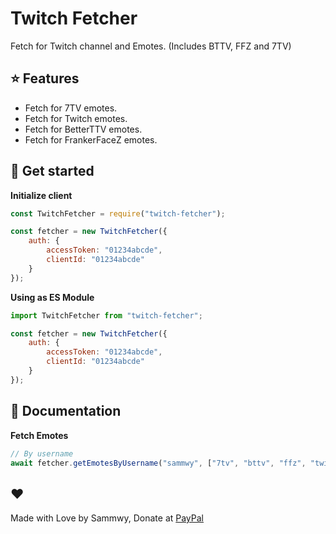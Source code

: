 # Twitch Fetcher

Fetch for Twitch channel and Emotes. (Includes BTTV, FFZ and 7TV)

## ⭐ Features

- Fetch for 7TV emotes.
- Fetch for Twitch emotes.
- Fetch for BetterTTV emotes.
- Fetch for FrankerFaceZ emotes.

## 🌲 Get started

**__Initialize client__**  

```javascript
const TwitchFetcher = require("twitch-fetcher");

const fetcher = new TwitchFetcher({
    auth: {
        accessToken: "01234abcde",
        clientId: "01234abcde"
    }
});
```

**__Using as ES Module__**

```javascript
import TwitchFetcher from "twitch-fetcher";

const fetcher = new TwitchFetcher({
    auth: {
        accessToken: "01234abcde",
        clientId: "01234abcde"
    }
});
```

## 📖 Documentation

**__Fetch Emotes__**  

```javascript
// By username
await fetcher.getEmotesByUsername("sammwy", ["7tv", "bttv", "ffz", "twitch"]);
```

## ❤️

Made with Love by Sammwy, Donate at [PayPal](https://paypal.me/sammwy)